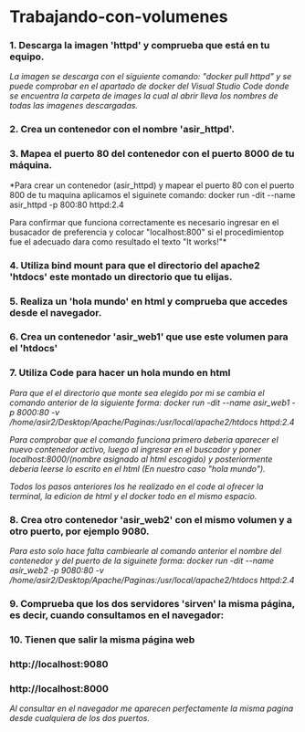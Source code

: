 # Trabajando-con-volumenes
### 1. Descarga la imagen 'httpd' y comprueba que está en tu equipo.

*La imagen se descarga con el siguiente comando: "docker pull httpd" y se puede comprobar en el apartado de docker  del Visual Studio Code donde se encuentra la carpeta de images la cual al abrir lleva los nombres de todas las imagenes descargadas.*

### 2. Crea un contenedor con el nombre 'asir_httpd'.
### 3. Mapea el puerto 80 del contenedor con el puerto 8000 de tu máquina.
    
 *Para crear un contenedor (asir_httpd) y mapear el puerto 80 con el puerto 800 de tu maquina aplicamos el siguinete comando: docker run -dit --name asir_httpd -p 800:80 httpd:2.4

 Para confirmar que funciona correctamente es necesario ingresar en el busacador de preferencia y colocar "localhost:800" si el procedimientop fue el adecuado dara como resultado el texto "It works!"*

### 4. Utiliza bind mount para que el directorio del apache2 'htdocs' este montado un directorio que tu elijas.
### 5. Realiza un 'hola mundo' en html y comprueba que accedes desde el navegador.
### 6. Crea un contenedor 'asir_web1' que use este volumen para el 'htdocs'
### 7. Utiliza Code para hacer un hola mundo en html

 *Para que el el directorio que monte sea elegido  por mi se cambia el comando anterior de la siguiente forma: docker run -dit --name asir_web1 -p 8000:80 -v /home/asir2/Desktop/Apache/Paginas:/usr/local/apache2/htdocs httpd:2.4*

 *Para comprobar que el comando funciona primero deberia aparecer el nuevo contenedor activo, luego al ingresar en el buscador y poner localhost:8000/(nombre asignado al html escogido) y posteriormente deberia leerse lo escrito en el html (En nuestro caso "hola mundo").*

*Todos los pasos anteriores los he realizado en el code al ofrecer la terminal, la edicion de html y el docker todo en el mismo espacio.*

### 8. Crea otro contenedor 'asir_web2' con el mismo volumen y a otro puerto, por ejemplo 9080.

*Para esto solo hace falta cambiearle al comando anterior el nombre del contenedor y del puerto de la siguinete forma: docker run -dit --name asir_web2 -p 9080:80 -v /home/asir2/Desktop/Apache/Paginas:/usr/local/apache2/htdocs httpd:2.4*

### 9. Comprueba que los dos servidores 'sirven' la misma página, es decir, cuando consultamos en el navegador:
### 10. Tienen que salir la misma página web
###    http://localhost:9080 
###   http://localhost:8000

*Al consultar en el navegador me aparecen perfectamente la misma pagina desde cualquiera de los dos puertos.* 